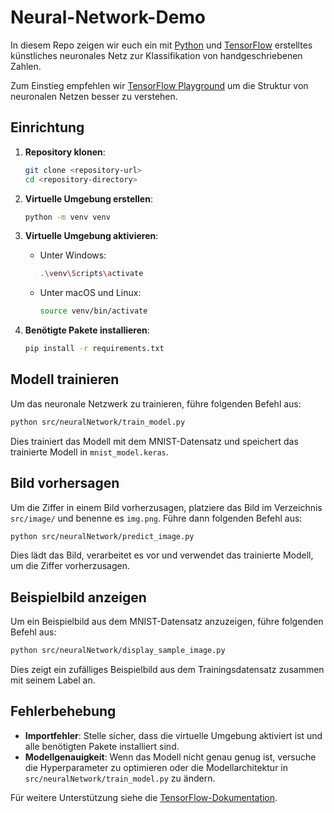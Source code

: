 # Neural-Network-Demo

In diesem Repo zeigen wir euch ein mit [Python](https://www.python.org/) und [TensorFlow](https://www.tensorflow.org/) erstelltes künstliches neuronales Netz zur Klassifikation von handgeschriebenen Zahlen.

Zum Einstieg empfehlen wir [TensorFlow Playground](https://playground.tensorflow.org/) um die Struktur von neuronalen Netzen besser zu verstehen.

## Einrichtung

1. **Repository klonen**:
    ```sh
    git clone <repository-url>
    cd <repository-directory>
    ```

2. **Virtuelle Umgebung erstellen**:
    ```sh
    python -m venv venv
    ```

3. **Virtuelle Umgebung aktivieren**:
    - Unter Windows:
        ```sh
        .\venv\Scripts\activate
        ```
    - Unter macOS und Linux:
        ```sh
        source venv/bin/activate
        ```

4. **Benötigte Pakete installieren**:
    ```sh
    pip install -r requirements.txt
    ```

## Modell trainieren

Um das neuronale Netzwerk zu trainieren, führe folgenden Befehl aus:
```sh
python src/neuralNetwork/train_model.py
```
Dies trainiert das Modell mit dem MNIST-Datensatz und speichert das trainierte Modell in `mnist_model.keras`.

## Bild vorhersagen

Um die Ziffer in einem Bild vorherzusagen, platziere das Bild im Verzeichnis `src/image/` und benenne es `img.png`. Führe dann folgenden Befehl aus:
```sh
python src/neuralNetwork/predict_image.py
```
Dies lädt das Bild, verarbeitet es vor und verwendet das trainierte Modell, um die Ziffer vorherzusagen.

## Beispielbild anzeigen

Um ein Beispielbild aus dem MNIST-Datensatz anzuzeigen, führe folgenden Befehl aus:
```sh
python src/neuralNetwork/display_sample_image.py
```
Dies zeigt ein zufälliges Beispielbild aus dem Trainingsdatensatz zusammen mit seinem Label an.

## Fehlerbehebung

- **Importfehler**: Stelle sicher, dass die virtuelle Umgebung aktiviert ist und alle benötigten Pakete installiert sind.
- **Modellgenauigkeit**: Wenn das Modell nicht genau genug ist, versuche die Hyperparameter zu optimieren oder die Modellarchitektur in `src/neuralNetwork/train_model.py` zu ändern.

Für weitere Unterstützung siehe die [TensorFlow-Dokumentation](https://www.tensorflow.org/).
